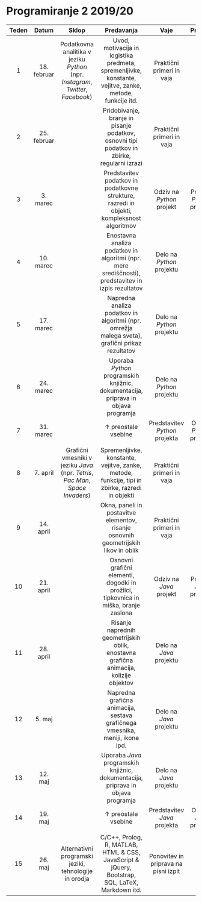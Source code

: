 # Programiranje 2 2019/20

| Teden | Datum | Sklop | Predavanja | Vaje | Projekti | Izzivi
:---: | :---: | :---: | :---: | :---: | :---: | :---:
1 | 18. februar | Podatkovna analitika v jeziku _Python_ (npr. _Instagram_, _Twitter_, _Facebook_) | Uvod, motivacija in logistika predmeta, spremenljivke, konstante, vejitve, zanke, metode, funkcije itd. | Praktični primeri in vaja | |
2 | 25. februar | | Pridobivanje, branje in pisanje podatkov, osnovni tipi podatkov in zbirke, regularni izrazi | Praktični primeri in vaja | | Štirje konji na šahovnici
3 | 3. marec | | Predstavitev podatkov in podatkovne strukture, razredi in objekti, kompleksnost algoritmov | Odziv na _Python_ projekt | Predlog _Python_ projekta |
4 | 10. marec | | Enostavna analiza podatkov in algoritmi (npr. mere središčnosti), predstavitev in izpis rezultatov | Delo na _Python_ projektu | | Urejanje brez urejanja
5 | 17. marec | | Napredna analiza podatkov in algoritmi (npr. omrežja malega sveta), grafični prikaz rezultatov | Delo na _Python_ projektu | |
6 | 24. marec | | Uporaba _Python_ programskih knjižnic, dokumentacija, priprava in objava programja | Delo na _Python_ projektu | | Večvrstična enovrstičnica
7 | 31. marec | | $\uparrow$ preostale vsebine | Predstavitev _Python_ projekta | Oddaja _Python_ projekta |
 | | | | | |
8 | 7. april | Grafični vmesniki v jeziku _Java_ (npr. _Tetris_, _Pac Man_, _Space Invaders_) | Spremenljivke, konstante, vejitve, zanke, metode, funkcije, tipi in zbirke, razredi in objekti | Praktični primeri in vaja | |
9 | 14. april | | Okna, paneli in postavitve elementov, risanje osnovnih geometrijskih likov in oblik | Praktični primeri in vaja | | Časovna kompleksnost
10 | 21. april | | Osnovni grafični elementi, dogodki in prožilci, tipkovnica in miška, branje zaslona | Odziv na _Java_ projekt | Predlog _Java_ projekta |
11 | 28. april | | Risanje naprednih geometrijskih oblik, enostavna grafična animacija, kolizije objektov | Delo na _Java_ projektu | | Podatkovne zbirke
12 | 5. maj | | Napredna grafična animacija, sestava grafičnega vmesnika, meniji, ikone ipd. | Delo na _Java_ projektu | |
13 | 12. maj | | Uporaba _Java_ programskih knjižnic, dokumentacija, priprava in objava programja | Delo na _Java_ projektu | | Kdo si upa?
14 | 19. maj | | $\uparrow$ preostale vsebine | Predstavitev _Java_ projekta | Oddaja _Java_ projekta |
 | | | | | |
15 | 26. maj | Alternativni programski jeziki, tehnologije in orodja | C/C++, Prolog, R, MATLAB, HTML & CSS, JavaScript & jQuery, Bootstrap, SQL, LaTeX, Markdown itd. | Ponovitev in priprava na pisni izpit | |
